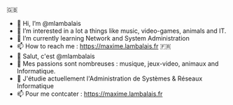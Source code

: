 🇬🇧
- 👋 Hi, I’m @mlambalais
- 👀 I’m interested in a lot a things like music, video-games, animals and IT.
- 🌱 I’m currently learning Network and System Administration
- 📫 How to reach me : https://maxime.lambalais.fr
🇫🇷
- 👋 Salut, c'est @mlambalais
- 👀 Mes passions sont nombreuses : musique, jeux-video, animaux and Informatique.
- 🌱 J'étudie actuellement l'Administration de Systèmes & Réseaux Informatique
- 📫 Pour me contcater : https://maxime.lambalais.fr

<!---
mlambalais/mlambalais is a ✨ special ✨ repository because its `README.md` (this file) appears on your GitHub profile.
You can click the Preview link to take a look at your changes.
--->
